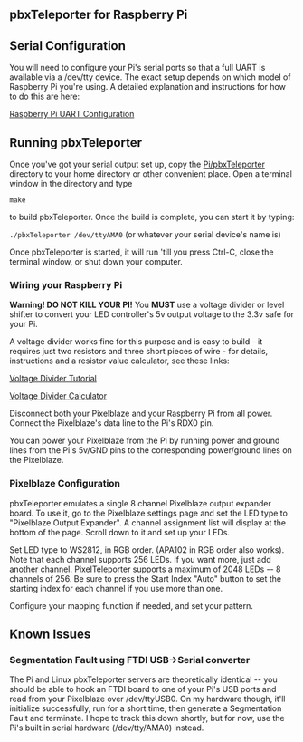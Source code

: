 ## pbxTeleporter for Raspberry Pi

## Serial Configuration
You will need to configure your Pi's serial ports so that a full UART is available via a /dev/tty device. 
The exact setup depends on which model of Raspberry Pi you're using.  A detailed explanation and 
instructions for how to do this are here:

[Raspberry Pi UART Configuration](https://www.raspberrypi.org/documentation/configuration/uart.md)

## Running pbxTeleporter
Once you've got your serial output set up, copy the [Pi/pbxTeleporter](./pbxTeleporter) directory to your home directory or
other convenient place.  Open a terminal window in the directory and type 

```make```

to build pbxTeleporter. Once the build is complete, you can start it by typing:

```./pbxTeleporter /dev/ttyAMA0```    (or whatever your serial device's name is)

Once pbxTeleporter is started, it will run 'till you press Ctrl-C,  close the terminal window, or
shut down your computer.  

### Wiring your Raspberry Pi
**Warning! DO NOT KILL YOUR PI!**  You **MUST** use a voltage divider or level shifter to convert your LED controller's
5v output voltage to the 3.3v safe for your Pi.  

A voltage divider works fine for this purpose and is easy to build -
it requires just two resistors and three short pieces of wire - for details, instructions and a resistor value
calculator, see these links: 

[Voltage Divider Tutorial](https://learn.sparkfun.com/tutorials/voltage-dividers/all)

[Voltage Divider Calculator](https://ohmslawcalculator.com/voltage-divider-calculator)

Disconnect both your Pixelblaze and your Raspberry Pi from all power.  Connect the Pixelblaze's data line to 
the Pi's RDX0 pin.  

You can power your Pixelblaze from the Pi by running power and ground lines from the Pi's 5v/GND pins to the
corresponding power/ground lines on the Pixelblaze.

### Pixelblaze Configuration
pbxTeleporter emulates a single 8 channel Pixelblaze output expander board.  To use it, go to the 
Pixelblaze settings page and set the LED type to "Pixelblaze Output Expander".  A channel assignment list will
display at the bottom of the page.  Scroll down to it and set up your LEDs.

Set LED type to  WS2812, in RGB order. (APA102 in RGB order also works).  Note that each channel supports 256 LEDs.  If you want more, just add another 
channel. PixelTeleporter supports a maximum of 2048 LEDs -- 8 channels of 256.  Be sure to press the Start Index "Auto" 
button to set the starting index for each channel if you use more than one.

Configure your mapping function if needed, and set your pattern.

## Known Issues
### Segmentation Fault using FTDI USB->Serial converter
The Pi and Linux pbxTeleporter servers are theoretically identical -- you should be able to hook an FTDI board to one of your Pi's USB ports and read
from your Pixelblaze over /dev/ttyUSB0.  On my hardware though, it'll initialize successfully, run for a short time,
then generate a Segmentation Fault and terminate.  I hope to track this down shortly, but for now, use the Pi's built in serial
hardware (/dev/tty/AMA0) instead.  


  
